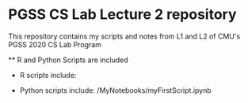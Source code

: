 # PGSS CS Lab Lecture 2 repository
This repository contains my scripts and notes from L1 and L2 of CMU's PGSS 2020 CS Lab Program

** R and Python Scripts are included

- R scripts include:

- Python scripts include:
/MyNotebooks/myFirstScript.ipynb
